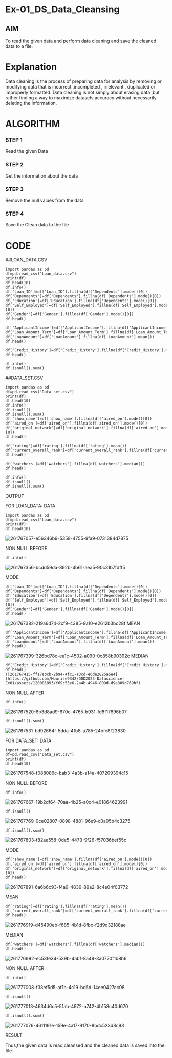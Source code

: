 # Ex-01_DS_Data_Cleansing


## AIM
To read the given data and perform data cleaning and save the cleaned data to a file. 

# Explanation
Data cleaning is the process of preparing data for analysis by removing or modifying data that is incorrect ,incompleted , irrelevant , duplicated or improperly formatted. 
Data cleaning is not simply about erasing data ,but rather finding a way to maximize datasets accuracy without necessarily deleting the information. 

# ALGORITHM
### STEP 1
Read the given Data
### STEP 2
Get the information about the data
### STEP 3
Remove the null values from the data
### STEP 4
Save the Clean data to the file

# CODE 

##LOAN_DATA.CSV
```
import pandas as pd
df=pd.read_csv("Loan_data.csv")
print(df)
df.head(10)
df.info()
df['Loan_ID']=df['Loan_ID'].fillna(df['Dependents'].mode()[0])
df['Dependents']=df['Dependents'].fillna(df['Dependents'].mode()[0])
df['Education']=df['Education'].fillna(df['Dependents'].mode()[0])
df['Self_Employed']=df['Self_Employed'].fillna(df['Self_Employed'].mode()[0])
df['Gender']=df['Gender'].fillna(df['Gender'].mode()[0])
df.head()

df['ApplicantIncome']=df['ApplicantIncome'].fillna(df['ApplicantIncome'].mean())
df['Loan_Amount_Term']=df['Loan_Amount_Term'].fillna(df['Loan_Amount_Term'].mean())
df['LoanAmount']=df['LoanAmount'].fillna(df['LoanAmount'].mean())
df.head()

df['Credit_History']=df['Credit_History'].fillna(df['Credit_History'].median())
df.head()

df.info()
df.isnull().sum()
```

##DATA_SET.CSV
```
import pandas as pd
df=pd.read_csv("Data_set.csv")
print(df)
df.head(10)
df.info()
df.isnull()
df.isnull().sum()
df['show_name']=df['show_name'].fillna(df['aired_on'].mode()[0])
df['aired_on']=df['aired_on'].fillna(df['aired_on'].mode()[0])
df['original_network']=df['original_network'].fillna(df['aired_on'].mode()[0])
df.head()

df['rating']=df['rating'].fillna(df['rating'].mean())
df['current_overall_rank']=df['current_overall_rank'].fillna(df['current_overall_rank'].mean())
df.head()

df['watchers']=df['watchers'].fillna(df['watchers'].median())
df.head()

df.info()
df.isnull()
df.isnull().sum()
```
OUTPUT

FOR LOAN_DATA:
DATA
```
import pandas as pd
df=pd.read_csv("Loan_data.csv")
print(df)
df.head(10)
```
![261767057-e56346b9-5358-4755-9fa9-0731384d7875](https://github.com/Mourise9342/ODD2023-Datascience-Ex01/assets/120081893/9a0ade78-9928-4a82-9872-03e7c67148bf)

NON NULL BEFORE
```
df.info()
```
![261767356-bcdd59da-892b-4b61-aea5-90c31b7fdff5](https://github.com/Mourise9342/ODD2023-Datascience-Ex01/assets/120081893/c089dba5-df60-4aef-b11a-645394e0aaa6)

MODE
```
df['Loan_ID']=df['Loan_ID'].fillna(df['Dependents'].mode()[0])
df['Dependents']=df['Dependents'].fillna(df['Dependents'].mode()[0])
df['Education']=df['Education'].fillna(df['Dependents'].mode()[0])
df['Self_Employed']=df['Self_Employed'].fillna(df['Self_Employed'].mode()[0])
df['Gender']=df['Gender'].fillna(df['Gender'].mode()[0])
df.head()
```
![261767382-219a6d74-2cf9-4385-9a10-e2612b3bc28f](https://github.com/Mourise9342/ODD2023-Datascience-Ex01/assets/120081893/11961083-68cc-46a1-9a38-8724ae6a2fa4)
MEAN
```
df['ApplicantIncome']=df['ApplicantIncome'].fillna(df['ApplicantIncome'].mean())
df['Loan_Amount_Term']=df['Loan_Amount_Term'].fillna(df['Loan_Amount_Term'].mean())
df['LoanAmount']=df['LoanAmount'].fillna(df['LoanAmount'].mean())
df.head()
```

![261767399-326bd78c-ea1c-4502-a090-0c858b90392c](https://github.com/Mourise9342/ODD2023-Datascience-Ex01/assets/120081893/37208d7e-35d1-4c5c-9a1e-ab68c044f06e)
MEDIAN
```
df['Credit_History']=df['Credit_History'].fillna(df['Credit_History'].median())
df.head()
![261767415-ff17ebcb-2b94-4fc1-a3cd-e6de2825a5e4](https://github.com/Mourise9342/ODD2023-Datascience-Ex01/assets/120081893/f69c55e6-2a4b-4946-809d-d9a809d769bf)
```

NON NULL AFTER
```
df.info()
```
![261767520-8b3d8ad9-670e-4765-b931-fd8f17896b07](https://github.com/Mourise9342/ODD2023-Datascience-Ex01/assets/120081893/4cd0d75d-5f42-4f95-83b3-6615b3bfed4b)
```
df.isnull().sum()
```
![261767531-bd92664f-5dda-4fb8-a785-24bfe8f23830](https://github.com/Mourise9342/ODD2023-Datascience-Ex01/assets/120081893/ae44d0fb-ab31-444c-8427-c9c1617bf0ea)

FOR DATA_SET:
DATA
```
import pandas as pd
df=pd.read_csv("Data_set.csv")
print(df)
df.head(10)
```
![261767548-f088086c-bab3-4a3b-a14a-407209394c15](https://github.com/Mourise9342/ODD2023-Datascience-Ex01/assets/120081893/5bc617da-7b9f-4775-89e8-131cbfca8756)

NON NULL BEFORE
```
df.info()
```
![261767667-19b2df64-70aa-4b25-a0c4-e01864623991](https://github.com/Mourise9342/ODD2023-Datascience-Ex01/assets/120081893/9db8f17a-a991-429a-8584-f7cc911308da)
```
df.isnull()
```
![261767769-0ce02807-0898-4881-96e9-c0a05b4c3275](https://github.com/Mourise9342/ODD2023-Datascience-Ex01/assets/120081893/6833fe17-8a23-444b-9530-135cdd82ccda)
```
df.isnull().sum()
```
![261767803-f82ae558-0de5-4473-9f26-f57036bef55c](https://github.com/Mourise9342/ODD2023-Datascience-Ex01/assets/120081893/fffb901b-fd2d-4abf-bf4e-e9f479652458)

MODE
```
df['show_name']=df['show_name'].fillna(df['aired_on'].mode()[0])
df['aired_on']=df['aired_on'].fillna(df['aired_on'].mode()[0])
df['original_network']=df['original_network'].fillna(df['aired_on'].mode()[0])
df.head()
```
![261767891-6a6b6c93-f4a9-4839-89a2-8c4e04f03772](https://github.com/Mourise9342/ODD2023-Datascience-Ex01/assets/120081893/a450d213-5aa7-4e8c-8faa-3395dbf1c6a5)

MEAN
```
df['rating']=df['rating'].fillna(df['rating'].mean())
df['current_overall_rank']=df['current_overall_rank'].fillna(df['current_overall_rank'].mean())
df.head()
```
![261776919-d45490eb-f685-4b1d-8fbc-f2d9d32188ae](https://github.com/Mourise9342/ODD2023-Datascience-Ex01/assets/120081893/cd51173e-95ed-42c2-b349-df64acb92597)

MEDIAN
```
df['watchers']=df['watchers'].fillna(df['watchers'].median())
df.head()
```
![261776992-ec53fe34-539b-4abf-8a49-3a0770f1b8b6](https://github.com/Mourise9342/ODD2023-Datascience-Ex01/assets/120081893/a47b8cd1-be40-4579-80c0-8670e2533a88)

NON NULL AFTER
```
df.info()
```
![261777008-f38ef5d5-af1b-4c19-bd5d-14ee0427ac08](https://github.com/Mourise9342/ODD2023-Datascience-Ex01/assets/120081893/249d7766-0bf2-4b2a-8de2-bb7466f233d7)
```
df.isnull()
```
![261777013-4634d6c5-51ab-4972-a742-4b158c40d670](https://github.com/Mourise9342/ODD2023-Datascience-Ex01/assets/120081893/57152507-76ef-4605-a6f3-89f466c6d6fa)
```
df.isnull().sum()
```
![261777076-4611191e-159e-4a17-9170-8bdc523d8c93](https://github.com/Mourise9342/ODD2023-Datascience-Ex01/assets/120081893/d3b69cb4-a796-407e-a9fb-dcdd7ad3ade9)

RESULT

Thus,the given data is read,cleansed and the cleaned data is saved into the file.
 




